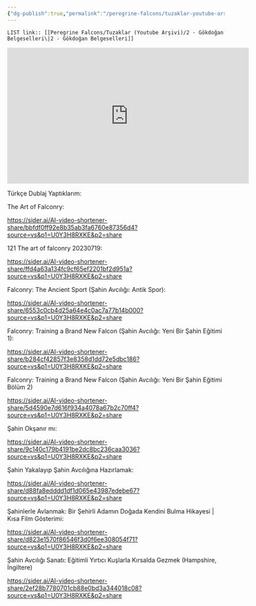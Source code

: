 ```yaml
---
{"dg-publish":true,"permalink":"/peregrine-falcons/tuzaklar-youtube-arsivi/2-goekdogan-belgeselleri/"}
---
```


`LIST link:: [[Peregrine Falcons/Tuzaklar (Youtube Arşivi)/2 - Gökdoğan Belgeselleri\|2 - Gökdoğan Belgeselleri]]
`

<iframe width="560" height="315" src="https://www.youtube.com/embed/Qp9ak7HBHBw?si=89g29R3nsU39CAs5" title="YouTube video player" frameborder="0" allow="accelerometer; autoplay; clipboard-write; encrypted-media; gyroscope; picture-in-picture; web-share" referrerpolicy="strict-origin-when-cross-origin" allowfullscreen></iframe>


Türkçe Dublaj Yaptıklarım: 

The Art of Falconry:

https://sider.ai/AI-video-shortener-share/bbfdf0ff92e8b35ab3fa6760e87356d4?source=vs&p1=U0Y3H8RXKE&p2=share

121 The art of falconry 20230719:

https://sider.ai/AI-video-shortener-share/ffd4a63a134fc9cf65ef2201bf2d951a?source=vs&p1=U0Y3H8RXKE&p2=share

Falconry: The Ancient Sport (Şahin Avcılığı: Antik Spor):

https://sider.ai/AI-video-shortener-share/6553c0cb4d25a64e4c0ac7a77b14b000?source=vs&p1=U0Y3H8RXKE&p2=share

Falconry: Training a Brand New Falcon (Şahin Avcılığı: Yeni Bir Şahin Eğitimi 1):

https://sider.ai/AI-video-shortener-share/b284cf42857f3e8358d1dd72e5dbc186?source=vs&p1=U0Y3H8RXKE&p2=share

Falconry: Training a Brand New Falcon (Şahin Avcılığı: Yeni Bir Şahin Eğitimi Bölüm 2) 

https://sider.ai/AI-video-shortener-share/5d4590e7d616f934a4078a67b2c70ff4?source=vs&p1=U0Y3H8RXKE&p2=share

Şahin Okşanır mı:

https://sider.ai/AI-video-shortener-share/9c140c179b4191be2dc8bc236caa3036?source=vs&p1=U0Y3H8RXKE&p2=share

Şahin Yakalayıp Şahin Avcılığına Hazırlamak:

https://sider.ai/AI-video-shortener-share/d88fa8edddd1df1d065e43987edebe67?source=vs&p1=U0Y3H8RXKE&p2=share

Şahinlerle Avlanmak: Bir Şehirli Adamın Doğada Kendini Bulma Hikayesi | Kısa Film Gösterimi:

https://sider.ai/AI-video-shortener-share/d823e1570f86546f3d0f6ee308054f71?source=vs&p1=U0Y3H8RXKE&p2=share

Şahin Avcılığı Sanatı: Eğitimli Yırtıcı Kuşlarla Kırsalda Gezmek (Hampshire, İngiltere)

https://sider.ai/AI-video-shortener-share/2ef28b7780701cb88e0bd3a344018c08?source=vs&p1=U0Y3H8RXKE&p2=share

